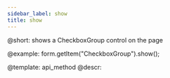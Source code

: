 ```yaml
---
sidebar_label: show
title: show
---          
```


@short: shows a CheckboxGroup control on the page


@example:
form.getItem("CheckboxGroup").show(); 


@template: api_method
@descr:


